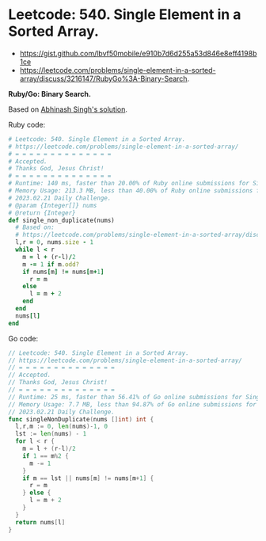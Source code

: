 # Leetcode: 540. Single Element in a Sorted Array.

- https://gist.github.com/lbvf50mobile/e910b7d6d255a53d846e8eff4198b1ce
- https://leetcode.com/problems/single-element-in-a-sorted-array/discuss/3216147/RubyGo%3A-Binary-Search.

**Ruby/Go: Binary Search.**

Based on [Abhinash Singh's solution](https://leetcode.com/problems/single-element-in-a-sorted-array/discuss/3212178/Day-52-oror-Binary-Search-oror-Easiest-Beginner-Friendly-Sol).

Ruby code:
```Ruby
# Leetcode: 540. Single Element in a Sorted Array.
# https://leetcode.com/problems/single-element-in-a-sorted-array/
# = = = = = = = = = = = = = =
# Accepted.
# Thanks God, Jesus Christ!
# = = = = = = = = = = = = = =
# Runtime: 140 ms, faster than 20.00% of Ruby online submissions for Single Element in a Sorted Array.
# Memory Usage: 213.3 MB, less than 40.00% of Ruby online submissions for Single Element in a Sorted Array.
# 2023.02.21 Daily Challenge.
# @param {Integer[]} nums
# @return {Integer}
def single_non_duplicate(nums)
  # Based on:
  # https://leetcode.com/problems/single-element-in-a-sorted-array/discuss/3212178/Day-52-oror-Binary-Search-oror-Easiest-Beginner-Friendly-Sol
  l,r = 0, nums.size - 1
  while l < r
    m = l + (r-l)/2
    m -= 1 if m.odd?
    if nums[m] != nums[m+1]
      r = m
    else
      l = m + 2
    end
  end
  nums[l]
end
```

Go code:
```Go
// Leetcode: 540. Single Element in a Sorted Array.
// https://leetcode.com/problems/single-element-in-a-sorted-array/
// = = = = = = = = = = = = = =
// Accepted.
// Thanks God, Jesus Christ!
// = = = = = = = = = = = = = =
// Runtime: 25 ms, faster than 56.41% of Go online submissions for Single Element in a Sorted Array.
// Memory Usage: 7.7 MB, less than 94.87% of Go online submissions for Single Element in a Sorted Array.
// 2023.02.21 Daily Challenge.
func singleNonDuplicate(nums []int) int {
  l,r,m := 0, len(nums)-1, 0
  lst := len(nums) - 1
  for l < r {
    m = l + (r-l)/2
    if 1 == m%2 {
      m -= 1
    }
    if m == lst || nums[m] != nums[m+1] {
      r = m
    } else {
      l = m + 2
    }
  }
  return nums[l]
}
```
